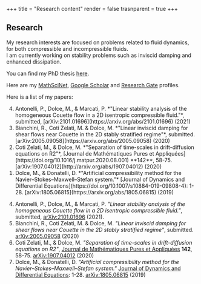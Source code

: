 +++
title = "Research content"
render = false
trasnparent = true
+++

## Research

My research interests are focused on problems related to fluid dynamics,
for both compressible and incompressible fluids.  
I am currently working on stability problems such as inviscid damping
and enhanced dissipation.

You can find my PhD thesis [here](https://iris.gssi.it/handle/20.500.12571/15111#.YAM8auj7RPY).

Here are my [MathSciNet](https://mathscinet.ams.org/mathscinet/search/author.html?mrauthid=1400737), [Google Scholar](https://scholar.google.com/citations?user=0sJTT28AAAAJ&hl=en) and [Research Gate](https://www.researchgate.net/profile/Michele_Dolce) profiles.


Here is a list of my papers:

<ol reversed>
  <li>Antonelli, P., Dolce, M., & Marcati, P. *"Linear stability analysis of the homogeneous Couette flow in a 2D isentropic compressible fluid."*, submitted, [arXiv:2101.01696](https://arxiv.org/abs/2101.01696) (2021)</li>
  <li>Bianchini, R., Coti Zelati, M. & Dolce, M. *"Linear inviscid damping for shear flows near Couette in the 2D stably stratified regime"*, submitted. [arXiv:2005.09058](https://arxiv.org/abs/2005.09058) (2020)</li>
  <li>Coti Zelati, M., & Dolce, M. *"Separation of time-scales in drift-diffusion equations on R2"*, [Journal de Mathématiques Pures et Appliquées](https://doi.org/10.1016/j.matpur.2020.08.001) **142**, 58-75. [arXiv:1907.04012](http://arxiv.org/abs/1907.04012) (2020)</li>
  <li>Dolce, M., & Donatelli, D. *"Artificial compressibility method for the Navier–Stokes–Maxwell–Stefan system."* [Journal of Dynamics and Differential Equations](https://doi.org/10.1007/s10884-019-09808-4): 1-28. [arXiv:1805.06815](https://arxiv.org/abs/1805.06815) (2019)</li>
</ol>

4. Antonelli, P., Dolce, M., & Marcati, P. *"Linear stability analysis of the homogeneous Couette flow in a 2D isentropic compressible fluid."*, submitted, [arXiv:2101.01696](https://arxiv.org/abs/2101.01696) (2021).
3. Bianchini, R., Coti Zelati, M. & Dolce, M. *"Linear inviscid damping for shear flows near Couette in the 2D stably stratified regime"*, submitted. [arXiv:2005.09058](https://arxiv.org/abs/2005.09058) (2020)
2. Coti Zelati, M., & Dolce, M. *"Separation of time-scales in drift-diffusion equations on R2"*, [Journal de Mathématiques Pures et Appliquées](https://doi.org/10.1016/j.matpur.2020.08.001) **142**, 58-75. [arXiv:1907.04012](http://arxiv.org/abs/1907.04012) (2020)
1. Dolce, M., & Donatelli, D. *"Artificial compressibility method for the Navier–Stokes–Maxwell–Stefan system."* [Journal of Dynamics and Differential Equations](https://doi.org/10.1007/s10884-019-09808-4): 1-28. [arXiv:1805.06815](https://arxiv.org/abs/1805.06815) (2019)

